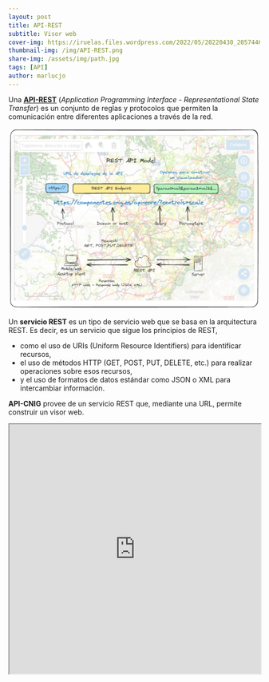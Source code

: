 ```yaml
---
layout: post
title: API-REST
subtitle: Visor web
cover-img: https://iruelas.files.wordpress.com/2022/05/20220430_2057446536397396045096960.jpg
thumbnail-img: /img/API-REST.png
share-img: /assets/img/path.jpg
tags: [API]
author: marlucjo
---
```


Una [**API-REST**](https://mannhowie.com/rest-api) (*Application Programming Interface - Representational State Transfer*) es un conjunto de reglas y protocolos que permiten la comunicación entre diferentes aplicaciones a través de la red.

[![API REST](../img/url1.png)](https://codepen.io/marlucjo/pen/gOErebZ)

Un **servicio REST** es un tipo de servicio web que se basa en la arquitectura REST. Es decir, es un servicio que sigue los principios de REST, 
- como el uso de URIs (Uniform Resource Identifiers) para identificar recursos,
- el uso de métodos HTTP (GET, POST, PUT, DELETE, etc.) para realizar operaciones sobre esos recursos,
- y el uso de formatos de datos estándar como JSON o XML para intercambiar información.

**API-CNIG** provee de un servicio REST que, mediante una URL, permite construir un visor web.

   
<iframe 
  id="CapaRaster" 
  title="CapaRaster" 
  width="100%" 
  height="500"
   src="https://componentes.cnig.es/api-core/?layers=WMS*Minutas_cartogr%C3%A1ficas*https://www.ign.es/wms/minutas-cartograficas*Minutas*true*false**1.3.0*true*true*false,WMTS*https://www.ign.es/wmts/primera-edicion-mtn*catastrones*GoogleMapsCompatible*WMTSMapaRaster*true*image/jpeg*true*true*false,WMS*Montes_de_UP*https://idecyl.jcyl.es/geoserver/ps/wms*znie_cyl_montes_mup*true*false*1.3.0*true*true*true,WMS*V%C3%ADas_pecuarias_CyL_ejes*https://idecyl.jcyl.es/geoserver/am/wms*znie_cyl_vvpp_ejes*true*false*1.3.0*true*true*true,WMS*Cormarcas_forestales*https://idecyl.jcyl.es/geoserver/su/wms*dt_amb_cyl_comarca*true*false*1.3.0*true*true*true&zoom=8&center=-530658,5105352*false&controls=scaleline,panzoom,panzoombar,rotate,backgroundlayers,location&plugins=fulltoc,vectors,ignsearchlocator,information,measurebar,mousesrs,popup,sharemap">
</iframe>




